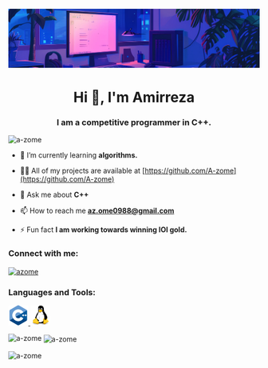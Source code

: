 ![logo](https://github.com/A-zome/A-zome/blob/main/cHJpdmF0ZS9sci9pbWFnZXMvd2Vic2l0ZS8yMDI0LTAzL3Jhd3BpeGVsb2ZmaWNlMjFfYV9taW5pbWFsX2FuZF9sZXNzX2RldGFpbF9pbGx1c3RyYXRpb25fb2Zfd29ya19jNGQzYzQyYi05ODRiLTRhZjYtOTM1ZS1lNDczZDJjN2Y0NjAuanBn%20(1).jpg)

<h1 align="center">Hi 👋, I'm Amirreza</h1>
<h3 align="center">I am a competitive programmer in C++.</h3>

<p align="left"> <img src="https://i.pinimg.com/originals/90/70/32/9070324cdfc07c68d60eed0c39e77573.gif" alt="a-zome" /> </p>

- 🌱 I’m currently learning **algorithms.**

- 👨‍💻 All of my projects are available at [https://github.com/A-zome](https://github.com/A-zome)

- 💬 Ask me about **C++**

- 📫 How to reach me **az.ome0988@gmail.com**

- ⚡ Fun fact **I am working towards winning IOI gold.**

<h3 align="left">Connect with me:</h3>
<p align="left">
<a href="https://codeforces.com/profile/azome" target="blank"><img align="center" src="https://raw.githubusercontent.com/rahuldkjain/github-profile-readme-generator/master/src/images/icons/Social/codeforces.svg" alt="azome" height="30" width="40" /></a>
</p>

<h3 align="left">Languages and Tools:</h3>
<p align="left"> <a href="https://www.w3schools.com/cpp/" target="_blank" rel="noreferrer"> <img src="https://raw.githubusercontent.com/devicons/devicon/master/icons/cplusplus/cplusplus-original.svg" alt="cplusplus" width="40" height="40"/> </a> <a href="https://www.linux.org/" target="_blank" rel="noreferrer"> <img src="https://raw.githubusercontent.com/devicons/devicon/master/icons/linux/linux-original.svg" alt="linux" width="40" height="40"/> </a> </p>

<p><img align="left" src="https://github-readme-stats.vercel.app/api/top-langs?username=a-zome&show_icons=true&locale=en&layout=compact" alt="a-zome" /></p>

<p>&nbsp;<img align="center" src="https://github-readme-stats.vercel.app/api?username=a-zome&show_icons=true&locale=en" alt="a-zome" /></p>

<p><img align="center" src="https://github-readme-streak-stats.herokuapp.com/?user=a-zome&" alt="a-zome" /></p>
